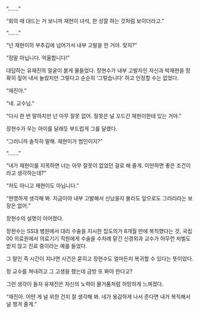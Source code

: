 “…….”

“회의 때 대드는 거 보니까 재현이 녀석, 한 성깔 하는 것처럼 보이더라고.”

“…….”

“넌 재현이의 부추김에 넘어가서 내부 고발을 한 거야. 맞지?”

“정말 아닙니다. 억울합니다!”

대답하는 유재진의 얼굴이 붉게 물들었다. 장현수가 내부 고발자인 자신과 박재현을 정확히 짚어 내서 놀랐지만 그렇다고 순순히 ‘그렇습니다’ 하고 인정할 수는 없었다.

“재진아.”

“네. 교수님.”

“다시 한 번 말하지만 넌 아무 잘못 없어. 잘못은 널 꼬드긴 재현이한테 있는 거야.”

장현수가 우는 아이를 달래듯 부드럽게 그를 달랬다.

“그러니까 솔직히 말해. 재현이가 범인이지?”

“…….”

“네가 재현이를 지목하면 너는 아무 잘못이 없었던 걸로 해 줄게. 이만하면 좋은 조건이라고 생각하는데?”

“저도 아니고 재현이도 아닙니다.”

“현명하게 생각해 봐. 지금이야 내부 고발해서 신났을지 몰라도 앞으로도 그러리라는 보장은 없어.”

장현수의 설명이 이어졌다.

장현수는 SS대 병원에서 대리 수술을 지시한 집도의가 8개월 만에 복직했다는 것, 국립 00 의료원에서 의료기기 직원에게 수술을 수차례 맡긴 신경외과 교수가 아무런 처벌도 받지 않고 진료 중이라는 예를 들었다.

그 말인 즉 시간이 지나면 사건은 묻히고 장현수도 얼마든지 복귀할 수 있다는 뜻이었다.

장 교수를 쳐내려고 그 고생을 했는데 금방 또 봐야 한다고?

그런 생각이 들자 유재진은 자신의 노력이 물거품처럼 허망하게 느껴졌다.

“재진아. 어떤 게 널 위한 건지 잘 생각해 봐. 네가 용감하게 나서 준다면 내가 복직해서 널 챙겨 줄게.”